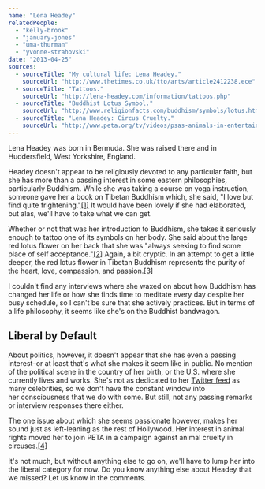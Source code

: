 ```yaml
---
name: "Lena Headey"
relatedPeople:
  - "kelly-brook"
  - "january-jones"
  - "uma-thurman"
  - "yvonne-strahovski"
date: "2013-04-25"
sources:
  - sourceTitle: "My cultural life: Lena Headey."
    sourceUrl: "http://www.thetimes.co.uk/tto/arts/article2412238.ece"
  - sourceTitle: "Tattoos."
    sourceUrl: "http://lena-headey.com/information/tattoos.php"
  - sourceTitle: "Buddhist Lotus Symbol."
    sourceUrl: "http://www.religionfacts.com/buddhism/symbols/lotus.htm"
  - sourceTitle: "Lena Headey: Circus Cruelty."
    sourceUrl: "http://www.peta.org/tv/videos/psas-animals-in-entertainment/822802390001.aspx"
---
```


Lena Headey was born in Bermuda. She was raised there and in Huddersfield, West Yorkshire, England.

Headey doesn't appear to be religiously devoted to any particular faith, but she has more than a passing interest in some eastern philosophies, particularly Buddhism. While she was taking a course on yoga instruction, someone gave her a book on Tibetan Buddhism which, she said, "I love but find quite frightening."<a class="source-citation" href="#http://www.thetimes.co.uk/tto/arts/article2412238.ece" title="My cultural life: Lena Headey.">[1]</a> It would have been lovely if she had elaborated, but alas, we'll have to take what we can get.

Whether or not that was her introduction to Buddhism, she takes it seriously enough to tattoo one of its symbols on her body. She said about the large red lotus flower on her back that she was "always seeking to find some place of self acceptance."<a class="source-citation" href="#http://lena-headey.com/information/tattoos.php" title="Tattoos.">[2]</a> Again, a bit cryptic. In an attempt to get a little deeper, the red lotus flower in Tibetan Buddhism represents the purity of the heart, love, compassion, and passion.<a class="source-citation" href="#http://www.religionfacts.com/buddhism/symbols/lotus.htm" title="Buddhist Lotus Symbol.">[3]</a>

I couldn't find any interviews where she waxed on about how Buddhism has changed her life or how she finds time to meditate every day despite her busy schedule, so I can't be sure that she actively practices. But in terms of a life philosophy, it seems like she's on the Buddhist bandwagon.


## Liberal by Default

About politics, however, it doesn't appear that she has even a passing interest–or at least that's what she makes it seem like in public. No mention of the political scene in the country of her birth, or the U.S. where she currently lives and works. She's not as dedicated to her [Twitter feed](https://twitter.com/IAMLenaHeadey) as many celebrities, so we don't have the constant window into her consciousness that we do with some. But still, not any passing remarks or interview responses there either.

The one issue about which she seems passionate however, makes her sound just as left-leaning as the rest of Hollywood. Her interest in animal rights moved her to join PETA in a campaign against animal cruelty in circuses.<a class="source-citation" href="#http://www.peta.org/tv/videos/psas-animals-in-entertainment/822802390001.aspx" title="Lena Headey: Circus Cruelty.">[4]</a>

It's not much, but without anything else to go on, we'll have to lump her into the liberal category for now. Do you know anything else about Headey that we missed? Let us know in the comments.